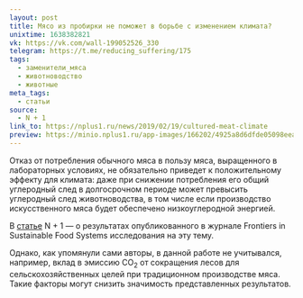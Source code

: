```yaml
---
layout: post
title: Мясо из пробирки не поможет в борьбе с изменением климата?
unixtime: 1638382821
vk: https://vk.com/wall-199052526_330
telegram: https://t.me/reducing_suffering/175
tags:
  - заменители_мяса
  - животноводство
  - животные
meta_tags:
  - статьи
source:
  - N + 1
link_to: https://nplus1.ru/news/2019/02/19/cultured-meat-climate
preview: https://minio.nplus1.ru/app-images/166202/4925a8d6dfde05098eeab927a0e0c254.jpg
---
```

Отказ от потребления обычного мяса в пользу мяса, выращенного в лабораторных условиях, не обязательно приведет к положительному эффекту для климата: даже при снижении потребления его общий углеродный след в долгосрочном периоде может превысить углеродный след животноводства, в том числе если производство искусственного мяса будет обеспечено низкоуглеродной энергией.

В [статье](https://nplus1.ru/news/2019/02/19/cultured-meat-climate) N + 1 — о результатах опубликованного в журнале Frontiers in Sustainable Food Systems исследования на эту тему.

Однако, как упомянули сами авторы, в данной работе не учитывался, например, вклад в эмиссию CO<sub>2</sub> от сокращения лесов для сельскохозяйственных целей при традиционном производстве мяса. Такие факторы могут снизить значимость представленных результатов.